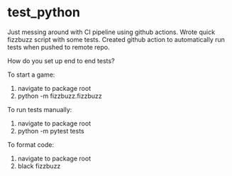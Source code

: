 # test_python

Just messing around with CI pipeline using github actions. Wrote quick fizzbuzz script with some tests. Created github action to automatically run tests when pushed to remote repo.

How do you set up end to end tests?

To start a game:
1. navigate to package root
2. python -m fizzbuzz.fizzbuzz

To run tests manually:
1. navigate to package root
2. python -m pytest tests

To format code:
1. navigate to package root
2. black fizzbuzz